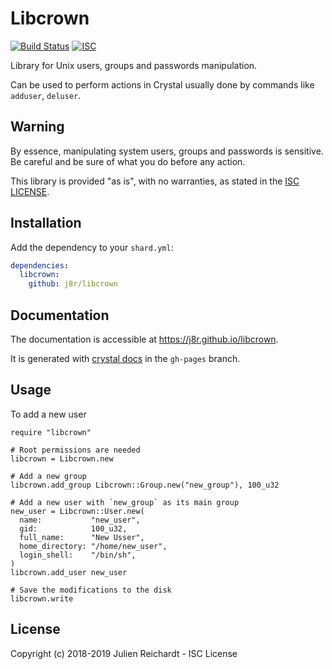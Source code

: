 # Libcrown

[![Build Status](https://cloud.drone.io/api/badges/j8r/libcrown/status.svg)](https://cloud.drone.io/j8r/libcrown)
[![ISC](https://img.shields.io/badge/License-ISC-blue.svg?style=flat-square)](https://en.wikipedia.org/wiki/ISC_license)

Library for Unix users, groups and passwords manipulation.

Can be used to perform actions in Crystal usually done by commands like `adduser`, `deluser`.

## Warning

By essence, manipulating system users, groups and passwords is sensitive. Be careful and be sure of what you do before any action.

This library is provided "as is", with no warranties, as stated in the [ISC LICENSE](LICENSE).

## Installation

Add the dependency to your `shard.yml`:

```yaml
dependencies:
  libcrown:
    github: j8r/libcrown
```

## Documentation

The documentation is accessible at https://j8r.github.io/libcrown.

It is generated with [crystal docs](https://crystal-lang.org/docs/conventions/documenting_code.html) in the `gh-pages` branch.

## Usage

To add a new user

```crystal
require "libcrown"

# Root permissions are needed
libcrown = Libcrown.new

# Add a new group
libcrown.add_group Libcrown::Group.new("new_group"), 100_u32

# Add a new user with `new_group` as its main group
new_user = Libcrown::User.new(
  name:           "new_user",
  gid:            100_u32,
  full_name:      "New Usser",
  home_directory: "/home/new_user",
  login_shell:    "/bin/sh",
)
libcrown.add_user new_user

# Save the modifications to the disk
libcrown.write
```

## License

Copyright (c) 2018-2019 Julien Reichardt - ISC License
